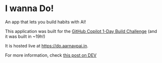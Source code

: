 # I wanna Do!

An app that lets you build habits with AI!

This application was built for the [GitHub Copilot 1-Day Build Challenge](https://dev.to/challenges/github) (and it was built in ~19h!)

It is hosted live at <https://do.aarnavpai.in>.

For more information, check [this post on DEV](TBD)
